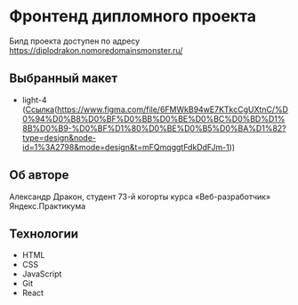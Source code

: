 # Фронтенд дипломного проекта

Билд проекта доступен по адресу https://diplodrakon.nomoredomainsmonster.ru/

## Выбранный макет
* light-4 ([Ссылка](https://link-url-here.org)(https://www.figma.com/file/6FMWkB94wE7KTkcCgUXtnC/%D0%94%D0%B8%D0%BF%D0%BB%D0%BE%D0%BC%D0%BD%D1%8B%D0%B9-%D0%BF%D1%80%D0%BE%D0%B5%D0%BA%D1%82?type=design&node-id=1%3A2798&mode=design&t=mFQmqggtFdkDdFJm-1))

## Об авторе

Александр Дракон, студент 73-й когорты курса «Веб-разработчик» Яндекс.Практикума

## Технологии
* HTML
* CSS
* JavaScript
* Git
* React


